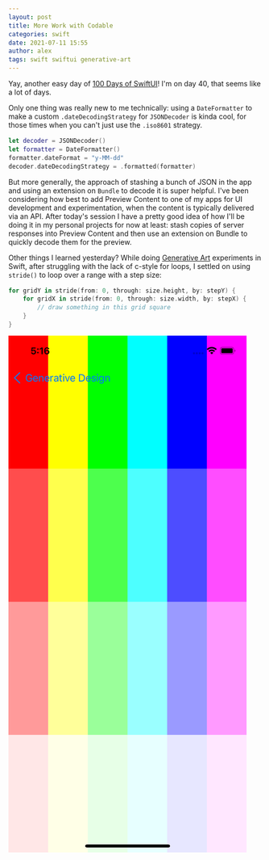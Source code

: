 ```yaml
---
layout: post
title: More Work with Codable
categories: swift
date: 2021-07-11 15:55
author: alex
tags: swift swiftui generative-art
---
```


Yay, another easy day of [100 Days of SwiftUI](https://www.hackingwithswift.com/100/swiftui)! I'm on day 40, that seems like a lot of days.

Only one thing was really new to me technically: using a `DateFormatter` to make a custom `.dateDecodingStrategy` for `JSONDecoder` is kinda cool, for those times when you can't just use the `.iso8601` strategy.

```swift
let decoder = JSONDecoder()
let formatter = DateFormatter()
formatter.dateFormat = "y-MM-dd"
decoder.dateDecodingStrategy = .formatted(formatter)
```

But more generally, the approach of stashing a bunch of JSON in the app and using an extension on `Bundle` to decode it is super helpful. I've been considering how best to add Preview Content to one of my apps for UI development and experimentation, when the content is typically delivered via an API. After today's session I have a pretty good idea of how I'll be doing it in my personal projects for now at least: stash copies of server responses into Preview Content and then use an extension on Bundle to quickly decode them for the preview.

Other things I learned yesterday? While doing [Generative Art](https://github.com/alexshepard/generativeart) experiments in Swift, after struggling with the lack of c-style for loops, I settled on using `stride()` to loop over a range with a step size:

```swift
for gridY in stride(from: 0, through: size.height, by: stepY) {
    for gridX in stride(from: 0, through: size.width, by: stepX) {
        // draw something in this grid square
    }
}
```

![Color Spectrum Grid](/assets/color_spectrum_grid.png)
